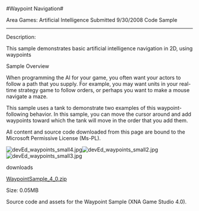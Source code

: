 #Waypoint Navigation#

Area
Games: Artificial Intelligence
Submitted
9/30/2008
Code Sample

---

Description:

This sample demonstrates basic artificial intelligence navigation in 2D, using waypoints

Sample Overview

When programming the AI for your game, you often want your actors to follow a path that you supply. For example, you may want units in your real-time strategy game to follow orders, or perhaps you want to make a mouse navigate a maze.

This sample uses a tank to demonstrate two examples of this waypoint-following behavior. In this sample, you can move the cursor around and add waypoints toward which the tank will move in the order that you add them.


All content and source code downloaded from this page are bound to the Microsoft Permissive License (Ms-PL).

![devEd_waypoints_small4.jpg](https://github.com/DDReaper/XNAGameStudio/blob/master/Images/devEd_waypoints_small4.jpg)![devEd_waypoints_small2.jpg](https://github.com/DDReaper/XNAGameStudio/blob/master/Images/devEd_waypoints_small2.jpg)![devEd_waypoints_small3.jpg](https://github.com/DDReaper/XNAGameStudio/blob/master/Images/devEd_waypoints_small3.jpg)		
	

downloads

[WaypointSample_4_0.zip](https://github.com/DDReaper/XNAGameStudio/blob/master/Samples/WaypointSample_4_0.zip?raw=true)

Size: 0.05MB

Source code and assets for the Waypoint Sample (XNA Game Studio 4.0). 